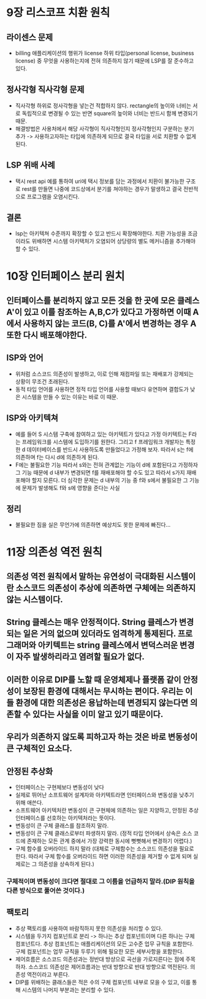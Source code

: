 # 9장 리스코프 치환 원칙

## 라이센스 문제
- billing 애플리케이션의 행위가 license 하위 타입(personal license, business license) 중 무엇을 사용하는지에 전혀 의존하지 않기 때문에 LSP를 잘 준수하고 있다.

## 정사각형 직사각형 문제
- 직사각형 하위로 정사각형을 넣는건 적합하지 않다. rectangle의 높이와 너비는 서로 독립적으로 변경될 수 있는 반면 square의 높이와 너비는 반드시 함께 변경되기 때문. 
- 해결방법은 사용처에서 해당 사각형이 직사각형인지 정사각형인지 구분하는 분기 추가 -> 사용하고자하는 타입에 의존하게 되므로 결국 타입을 서로 치환할 수 없게 된다.

## LSP 위배 사례
- 택시 rest api 예를 통하여 uri에 택시 정보를 담는 과정에서 치환이 불가능한 구조로 rest를 만들면 나중에 코드상에서 분기를 쳐야하는 경우가 말생하고 결국 전반적으로 프로그램을 오염시킨다.

## 결론
- lsp는 아키텍쳐 수준까지 확장할 수 있고 반드시 확장해야한다. 치환 가능성을 조금이라도 위배하면 시스템 아키택처가 오염되어 상당량의 별도 메커니즘을 추가해야 할 수 있다.

# 10장 인터페이스 분리 원치

## 인터페이스를 분리하지 않고 모든 것을 한 곳에 모은 클레스 A'이 있고 이를 참조하는 A,B,C가 있다고 가정하면 이때 A에서 사용하지 않는 코드(B, C)를 A'에서 변경하는 경우 A 또한 다시 배포해야한다.

## ISP와 언어
- 위처럼 소스코드 의존성이 발생하고, 이로 인해 재컴파일 또는 재배포가 강제되는 상황이 무조건 초래된다.
- 동적 타입 언어를 사용하면 정적 타입 언어를 사용할 때보다 유연하며 결합도가 낮은 시스템을 만들 수 있는 이유는 바로 이 때문.

## ISP와 아키텍쳐
- 예를 들어 S 시스템 구축에 참여하고 있는 아키텍트가 있다고 가정 아키텍트는 F라는 프레임워크를 시스템에 도입하기를 원한다. 그리고 f 프레임워크 개발자는 특정한 d 데이터베이스를 반드시 사용하도록 만들었다고 가정해 보자. 따라서 s는 f에 의존하며 f는 다시 d에 의존하게 된다.
- F에는 불필요한 기능 따라서 s와는 전혀 관계없는 기능이 d에 포함된다고 가정하자 그 기능 때문에 d 내부가 변경되면 f를 재배포해야 할 수도 있고 따라서 s가지 재배포해야 할지 모른다. 더 심각한 문제는 d 내부의 기능 중 f와 s에서 불필요한 그 기능에 문제가 발생해도 f와 s에 영향을 준다는 사실

## 정리
- 불필요한 짐을 실은 무언가에 의존하면 예상치도 못한 문제에 빠진다...


# 11장 의존성 역전 원칙

## 의존성 역전 원칙에서 말하는 유연성이 극대화된 시스템이란 소스코드 의존성이 추상에 의존하면 구체에는 의존하지 않는 시스템이다.
## String 클레스는 매우 안정적이다. String 클레스가 변경되는 일은 거의 없으며 있더라도 엄격하게 통제된다. 프로그래머와 아키텍트는 string 클레스에서 변덕스러운 변경이 자주 발생하리라고 염려할 필요가 없다.
## 이러한 이유로 DIP를 노할 때 운영체제나 플랫폼 같이 안정성이 보장된 환경에 대해서는 무시하는 편이다. 우리는 이들 환경에 대한 의존성은 용납하는데 변경되지 않는다면 의존할 수 있다는 사실을 이미 알고 있기 때문이다.
## 우리가 의존하지 않도록 피하고자 하는 것은 바로 변동성이 큰 구체적인 요소다.

## 안정된 추상화
- 인터페이스는 구현체보다 변동성이 낮다
- 실제로 뛰어난 소프트웨어 설계자와 아키텍트라면 인터페이스와 변동성을 낮추기 위해 애쓴다.
- 소프트웨어 아키텍처란 변동성이 큰 구현체에 의존하는 일은 지양하고, 안정된 추상 인터페이스를 선호하는 아키텍처라는 뜻이다.
- 변동성이 큰 구체 클래스를 참조하지 말라.
- 변동성이 큰 구체 클래스로부터 파생하지 말라. (정적 타입 언어에서 상속은 소스 코드에 존재하는 모든 관계 중에서 가장 강력한 동시에 뻣뻣해서 변경하기 어렵다.)
- 구체 함수를 오버라이드 하지 말라 (대체로 구체함수는 소스코드 의존성을 필요로 한다. 따라서 구체 함수를 오버라이드 하면 이러한 의존성을 제거할 수 없게 되며 실제로는 그 의존성을 상속하게 된다.)

### 구체적이며 변동성이 크다면 절대로 그 이름을 언급하지 말라.(DIP 원칙을 다른 방식으로 풀어쓴 것이다.)


## 팩토리
- 추상 팩토리를 사용하여 바람직하지 못한 의존성을 처리할 수 있다.
- 시스템을 두가지 컴포넌트로 분리 -> 하나는 추상 컴포넌트이며 다른 하나는 구체 컴포넌트다. 추상 컴포넌트는 애플리케이션의 모든 고수준 업무 규칙을 포함한다. 구체 컴포넌트는 업무 규칙을 두루기 위해 필요한 모든 세부사항을 포함한다.
- 제어흐름은 소스코드 의존성과는 정반대 방샹으로 곡선을 가로지른다는 점에 주목하자. 소스코드 의존성은 제어흐름과는 반대 방향으로 반대 방향으로 역전된다. 의존성 역전이라고 부른다.
- DIP를 위배하는 클래스들은 적은 수의 구체 컴포넌트 내부로 모을 수 있고, 이를 통해 시스템의 나머지 부분과는 분리할 수 있다.
